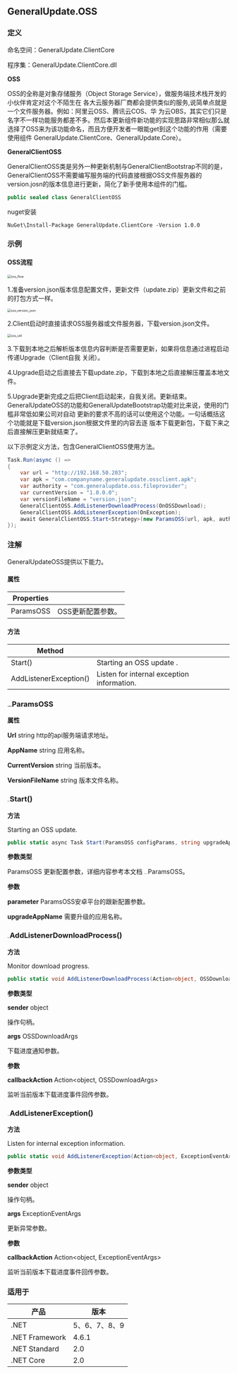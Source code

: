 ## GeneralUpdate.OSS

### 定义

命名空间：GeneralUpdate.ClientCore

程序集：GeneralUpdate.ClientCore.dll



**OSS**

OSS的全称是对象存储服务（Object Storage Service），做服务端技术栈开发的小伙伴肯定对这个不陌生在 各大云服务器厂商都会提供类似的服务,说简单点就是一个文件服务器。例如：阿里云OSS、腾讯云COS、华 为云OBS，其实它们只是名字不一样功能服务都差不多。然后本更新组件新功能的实现思路非常相似那么就 选择了OSS来为该功能命名，而且方便开发者一眼能get到这个功能的作用（需要使用组件 GeneralUpdate.ClientCore、GeneralUpdate.Core）。



**GeneralClientOSS**

GeneralClientOSS类是另外一种更新机制与GeneralClientBootstrap不同的是，GeneralClientOSS不需要编写服务端的代码直接根据OSS文件服务器的version.josn的版本信息进行更新，简化了新手使用本组件的门槛。

```c#
public sealed class GeneralClientOSS
```

nuget安装

```shell
NuGet\Install-Package GeneralUpdate.ClientCore -Version 1.0.0
```



### 示例

#### OSS流程

<img src="../imgs/oss_flow.png" alt="oss_flow" style="zoom:50%;" />

1.准备version.json版本信息配置文件，更新文件（update.zip）更新文件和之前的打包方式一样。

<img src="../imgs/oss_version_json.png" alt="oss_version_json" style="zoom:50%;" />

2.Client启动时直接请求OSS服务器或文件服务器，下载version.json文件。 

<img src="../imgs/oss_util.png" alt="oss_util" style="zoom:50%;" />

3.下载到本地之后解析版本信息内容判断是否需要更新，如果将信息通过进程启动传递Upgrade（Client自我 关闭）。 

4.Upgrade启动之后直接去下载update.zip，下载到本地之后直接解压覆盖本地文件。 

5.Upgrade更新完成之后把Client启动起来，自我关闭。更新结束。 GeneralUpdateOSS的功能和GeneralUpdateBootstrap功能对比来说，使用的门槛非常低如果公司对自动 更新的要求不高的话可以使用这个功能。一句话概括这个功能就是下载version.json根据文件里的内容去逐 版本下载更新包，下载下来之后直接解压更新就结束了。



以下示例定义方法，包含GeneralClientOSS使用方法。

```c#
Task.Run(async () =>
{
    var url = "http://192.168.50.203";
    var apk = "com.companyname.generalupdate.ossclient.apk";
    var authority = "com.generalupdate.oss.fileprovider";
    var currentVersion = "1.0.0.0";
    var versionFileName = "version.json";
    GeneralClientOSS.AddListenerDownloadProcess(OnOSSDownload);
    GeneralClientOSS.AddListenerException(OnException);
    await GeneralClientOSS.Start<Strategy>(new ParamsOSS(url, apk, authority, currentVersion, versionFileName));
});
```



### 注解

GeneralUpdateOSS提供以下能力。

#### 属性

| Properties |                   |
| ---------- | ----------------- |
| ParamsOSS  | OSS更新配置参数。 |



#### 方法

| Method                 |                                            |
| ---------------------- | ------------------------------------------ |
| Start()                | Starting an OSS update .                   |
| AddListenerException() | Listen for internal exception information. |



### <img src="D:\github_project\GeneralUpdate-Samples\website\doc\imgs\property.png" alt="property" style="zoom:12%;" />ParamsOSS

**属性**

**Url** string http的api服务端请求地址。

**AppName** string 应用名称。

**CurrentVersion** string 当前版本。

**VersionFileName** string 版本文件名称。



### <img src="D:\github_project\GeneralUpdate-Samples\website\doc\imgs\func.png" alt="func" style="zoom:10%;" />Start()

**方法**

Starting an OSS update.

```c#
public static async Task Start(ParamsOSS configParams, string upgradeAppName = "GeneralUpdate.Upgrade");
```



**参数类型**

ParamsOSS 更新配置参数，详细内容参考本文档  <img src="D:\github_project\GeneralUpdate-Samples\website\doc\imgs\property.png" alt="property" style="zoom:12%;" />ParamsOSS。



**参数**

**parameter** ParamsOSS安卓平台的跟新配置参数。

**upgradeAppName** 需要升级的应用名称。



### <img src="D:\github_project\GeneralUpdate-Samples\website\doc\imgs\func.png" alt="func" style="zoom:10%;" />AddListenerDownloadProcess()

**方法**

Monitor download progress.

```c#
public static void AddListenerDownloadProcess(Action<object, OSSDownloadArgs> callbackAction);
```



**参数类型**

**sender** object 

操作句柄。

**args** OSSDownloadArgs

下载进度通知参数。



**参数**

**callbackAction** Action<object, OSSDownloadArgs> 

监听当前版本下载进度事件回传参数。



### <img src="D:\github_project\GeneralUpdate-Samples\website\doc\imgs\func.png" alt="func" style="zoom:10%;" />AddListenerException()

**方法**

Listen for internal exception information.

```c#
public static void AddListenerException(Action<object, ExceptionEventArgs> callbackAction);
```



**参数类型**

**sender** object 

操作句柄。

**args** ExceptionEventArgs

更新异常参数。



**参数**

**callbackAction** Action<object, ExceptionEventArgs> 

监听当前版本下载进度事件回传参数。



### 适用于

| 产品           | 版本          |
| -------------- | ------------- |
| .NET           | 5、6、7、8、9 |
| .NET Framework | 4.6.1         |
| .NET Standard  | 2.0           |
| .NET Core      | 2.0           |